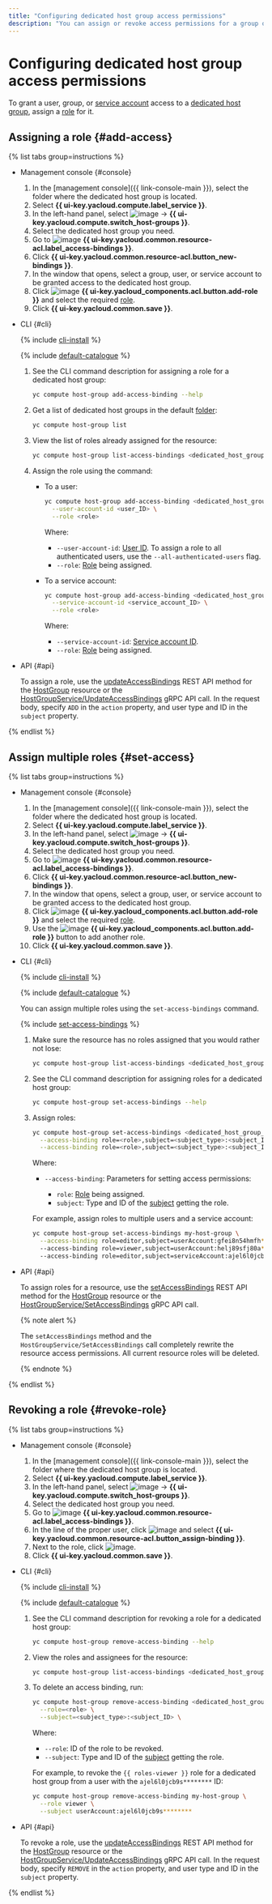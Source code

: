 ```yaml
---
title: "Configuring dedicated host group access permissions"
description: "You can assign or revoke access permissions for a group of dedicated {{ compute-name }} hosts."
---
```


# Configuring dedicated host group access permissions

To grant a user, group, or [service account](../../../iam/concepts/users/service-accounts.md) access to a [dedicated host group](../../concepts/dedicated-host.md), assign a [role](../../../iam/concepts/access-control/roles.md) for it.

## Assigning a role {#add-access}

{% list tabs group=instructions %}

- Management console {#console}

   1. In the [management console]({{ link-console-main }}), select the folder where the dedicated host group is located.
   1. Select **{{ ui-key.yacloud.compute.label_service }}**.
   1. In the left-hand panel, select ![image](../../../_assets/horizontal-ellipsis.svg) → **{{ ui-key.yacloud.compute.switch_host-groups }}**.
   1. Select the dedicated host group you need.
   1. Go to ![image](../../../_assets/console-icons/persons.svg) **{{ ui-key.yacloud.common.resource-acl.label_access-bindings }}**.
   1. Click **{{ ui-key.yacloud.common.resource-acl.button_new-bindings }}**.
   1. In the window that opens, select a group, user, or service account to be granted access to the dedicated host group.
   1. Click ![image](../../../_assets/console-icons/plus.svg) **{{ ui-key.yacloud_components.acl.button.add-role }}** and select the required [role](../../security/index.md#roles-list).
   1. Click **{{ ui-key.yacloud.common.save }}**.

- CLI {#cli}

   {% include [cli-install](../../../_includes/cli-install.md) %}

   {% include [default-catalogue](../../../_includes/default-catalogue.md) %}

   1. See the CLI command description for assigning a role for a dedicated host group:

      ```bash
      yc compute host-group add-access-binding --help
      ```

   1. Get a list of dedicated host groups in the default [folder](../../../resource-manager/concepts/resources-hierarchy.md#folder):

      ```bash
      yc compute host-group list
      ```

   1. View the list of roles already assigned for the resource:

      ```bash
      yc compute host-group list-access-bindings <dedicated_host_group_name_or_ID>
      ```

   1. Assign the role using the command:

      * To a user:

         ```bash
         yc compute host-group add-access-binding <dedicated_host_group_name_or_ID> \
           --user-account-id <user_ID> \
           --role <role>
         ```

         Where:

         * `--user-account-id`: [User ID](../../../iam/operations/users/get.md). To assign a role to all authenticated users, use the `--all-authenticated-users` flag.
         * `--role`: [Role](../../security/index.md#roles-list) being assigned.

      * To a service account:

         ```bash
         yc compute host-group add-access-binding <dedicated_host_group_name_or_ID> \
           --service-account-id <service_account_ID> \
           --role <role>
         ```

         Where:

         * `--service-account-id`: [Service account ID](../../../iam/operations/sa/get-id.md).
         * `--role`: [Role](../../security/index.md#roles-list) being assigned.

- API {#api}

   To assign a role, use the [updateAccessBindings](../../api-ref/HostGroup/updateAccessBindings.md) REST API method for the [HostGroup](../../api-ref/HostGroup/index.md) resource or the [HostGroupService/UpdateAccessBindings](../../api-ref/grpc/host_group_service.md#UpdateAccessBindings) gRPC API call. In the request body, specify `ADD` in the `action` property, and user type and ID in the `subject` property.

{% endlist %}

## Assign multiple roles {#set-access}

{% list tabs group=instructions %}

- Management console {#console}

   1. In the [management console]({{ link-console-main }}), select the folder where the dedicated host group is located.
   1. Select **{{ ui-key.yacloud.compute.label_service }}**.
   1. In the left-hand panel, select ![image](../../../_assets/horizontal-ellipsis.svg) → **{{ ui-key.yacloud.compute.switch_host-groups }}**.
   1. Select the dedicated host group you need.
   1. Go to ![image](../../../_assets/console-icons/persons.svg) **{{ ui-key.yacloud.common.resource-acl.label_access-bindings }}**.
   1. Click **{{ ui-key.yacloud.common.resource-acl.button_new-bindings }}**.
   1. In the window that opens, select a group, user, or service account to be granted access to the dedicated host group.
   1. Click ![image](../../../_assets/console-icons/plus.svg) **{{ ui-key.yacloud_components.acl.button.add-role }}** and select the required [role](../../security/index.md#roles-list).
   1. Use the ![image](../../../_assets/console-icons/plus.svg) **{{ ui-key.yacloud_components.acl.button.add-role }}** button to add another role.
   1. Click **{{ ui-key.yacloud.common.save }}**.

- CLI {#cli}

   {% include [cli-install](../../../_includes/cli-install.md) %}

   {% include [default-catalogue](../../../_includes/default-catalogue.md) %}

   You can assign multiple roles using the `set-access-bindings` command.

   {% include [set-access-bindings](../../../_includes/compute/set-access-bindings-note.md) %}

   1. Make sure the resource has no roles assigned that you would rather not lose:

      ```bash
      yc compute host-group list-access-bindings <dedicated_host_group_name_or_ID>
      ```

   1. See the CLI command description for assigning roles for a dedicated host group:

      ```bash
      yc compute host-group set-access-bindings --help
      ```

   1. Assign roles:

      ```bash
      yc compute host-group set-access-bindings <dedicated_host_group_name_or_ID> \
        --access-binding role=<role>,subject=<subject_type>:<subject_ID> \
        --access-binding role=<role>,subject=<subject_type>:<subject_ID>
      ```

      Where:

      * `--access-binding`: Parameters for setting access permissions:

         * `role`: [Role](../../security/index.md#roles-list) being assigned.
         * `subject`: Type and ID of the [subject](../../../iam/concepts/access-control/index.md#subject) getting the role.

      For example, assign roles to multiple users and a service account:

      ```bash
      yc compute host-group set-access-bindings my-host-group \
        --access-binding role=editor,subject=userAccount:gfei8n54hmfh********
        --access-binding role=viewer,subject=userAccount:helj89sfj80a********
        --access-binding role=editor,subject=serviceAccount:ajel6l0jcb9s********
      ```

- API {#api}

   To assign roles for a resource, use the [setAccessBindings](../../api-ref/HostGroup/setAccessBindings.md) REST API method for the [HostGroup](../../api-ref/HostGroup/index.md) resource or the [HostGroupService/SetAccessBindings](../../api-ref/grpc/host_group_service.md#SetAccessBindings) gRPC API call.

   {% note alert %}

   The `setAccessBindings` method and the `HostGroupService/SetAccessBindings` call completely rewrite the resource access permissions. All current resource roles will be deleted.

   {% endnote %}

{% endlist %}

## Revoking a role {#revoke-role}

{% list tabs group=instructions %}

- Management console {#console}

   1. In the [management console]({{ link-console-main }}), select the folder where the dedicated host group is located.
   1. Select **{{ ui-key.yacloud.compute.label_service }}**.
   1. In the left-hand panel, select ![image](../../../_assets/horizontal-ellipsis.svg) → **{{ ui-key.yacloud.compute.switch_host-groups }}**.
   1. Select the dedicated host group you need.
   1. Go to ![image](../../../_assets/console-icons/persons.svg) **{{ ui-key.yacloud.common.resource-acl.label_access-bindings }}**.
   1. In the line of the proper user, click ![image](../../../_assets/horizontal-ellipsis.svg) and select **{{ ui-key.yacloud.common.resource-acl.button_assign-binding }}**.
   1. Next to the role, click ![image](../../../_assets/cross.svg).
   1. Click **{{ ui-key.yacloud.common.save }}**.

- CLI {#cli}

   {% include [cli-install](../../../_includes/cli-install.md) %}

   {% include [default-catalogue](../../../_includes/default-catalogue.md) %}

   1. See the CLI command description for revoking a role for a dedicated host group:

      ```bash
      yc compute host-group remove-access-binding --help
      ```

   1. View the roles and assignees for the resource:

      ```bash
      yc compute host-group list-access-bindings <dedicated_host_group_name_or_ID>
      ```

   1. To delete an access binding, run:

      ```bash
      yc compute host-group remove-access-binding <dedicated_host_group_name_or_ID> \
        --role=<role> \
        --subject=<subject_type>:<subject_ID> \
      ```

      Where:

      * `--role`: ID of the role to be revoked.
      * `--subject`: Type and ID of the [subject](../../../iam/concepts/access-control/index.md#subject) getting the role.

      For example, to revoke the `{{ roles-viewer }}` role for a dedicated host group from a user with the `ajel6l0jcb9s********` ID:

      ```bash
      yc compute host-group remove-access-binding my-host-group \
        --role viewer \
        --subject userAccount:ajel6l0jcb9s********
      ```

- API {#api}

   To revoke a role, use the [updateAccessBindings](../../api-ref/HostGroup/updateAccessBindings.md) REST API method for the [HostGroup](../../api-ref/HostGroup/index.md) resource or the [HostGroupService/UpdateAccessBindings](../../api-ref/grpc/host_group_service.md#UpdateAccessBindings) gRPC API call. In the request body, specify `REMOVE` in the `action` property, and user type and ID in the `subject` property.

{% endlist %}
